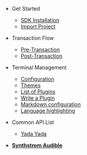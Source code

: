 - Get Started

  - [SDK Installation](manual.md)
  - [Import Project](hardware.md)

- Transaction Flow

  - [Pre-Transaction](transaction.md)
  - [Post-Transaction](transaction.md)

- Terminal Management

  - [Configuration](configuration.md)
  - [Themes](themes.md)
  - [List of Plugins](plugins.md)
  - [Write a Plugin](write-a-plugin.md)
  - [Markdown configuration](markdown.md)
  - [Language highlighting](language-highlight.md)

- Common API List 

  - [Yada Yada](yada.md)

- [**Synthstrom Audible**](https://synthstrom.com)
